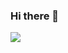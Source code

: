 ### Hi there 👋
<img align="center" src="https://github-readme-stats.vercel.app/api?username=Ash-broccoli&theme=tokyonight&show_icons=true" />

<!--
**Ash-broccoli/Ash-broccoli** is a ✨ _special_ ✨ repository because its `README.md` (this file) appears on your GitHub profile.

Here are some ideas to get you started:

- 🔭 I’m currently working on ...
- 🌱 I’m currently learning ...
- 👯 I’m looking to collaborate on ...
- 🤔 I’m looking for help with ...
- 💬 Ask me about ...
- 📫 How to reach me: ...
- 😄 Pronouns: ...
- ⚡ Fun fact: ...
-->

